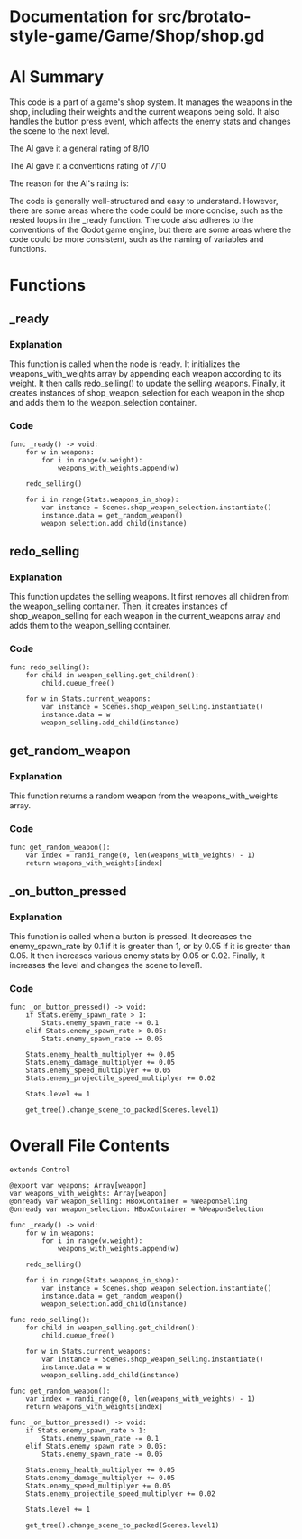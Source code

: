 # Documentation for src/brotato-style-game/Game/Shop/shop.gd

# AI Summary
This code is a part of a game's shop system. It manages the weapons in the shop, including their weights and the current weapons being sold. It also handles the button press event, which affects the enemy stats and changes the scene to the next level.

The AI gave it a general rating of 8/10

The AI gave it a conventions rating of 7/10

The reason for the AI's rating is:

The code is generally well-structured and easy to understand. However, there are some areas where the code could be more concise, such as the nested loops in the _ready function. The code also adheres to the conventions of the Godot game engine, but there are some areas where the code could be more consistent, such as the naming of variables and functions.
# Functions

## _ready
### Explanation
This function is called when the node is ready. It initializes the weapons_with_weights array by appending each weapon according to its weight. It then calls redo_selling() to update the selling weapons. Finally, it creates instances of shop_weapon_selection for each weapon in the shop and adds them to the weapon_selection container.
### Code
```gdscript
func _ready() -> void:
	for w in weapons:
		for i in range(w.weight):
			weapons_with_weights.append(w)
	
	redo_selling()
	
	for i in range(Stats.weapons_in_shop):
		var instance = Scenes.shop_weapon_selection.instantiate()
		instance.data = get_random_weapon()
		weapon_selection.add_child(instance)
```

## redo_selling
### Explanation
This function updates the selling weapons. It first removes all children from the weapon_selling container. Then, it creates instances of shop_weapon_selling for each weapon in the current_weapons array and adds them to the weapon_selling container.
### Code
```gdscript
func redo_selling():
	for child in weapon_selling.get_children():
		child.queue_free()
	
	for w in Stats.current_weapons:
		var instance = Scenes.shop_weapon_selling.instantiate()
		instance.data = w
		weapon_selling.add_child(instance)
```

## get_random_weapon
### Explanation
This function returns a random weapon from the weapons_with_weights array.
### Code
```gdscript
func get_random_weapon():
	var index = randi_range(0, len(weapons_with_weights) - 1)
	return weapons_with_weights[index]
```

## _on_button_pressed
### Explanation
This function is called when a button is pressed. It decreases the enemy_spawn_rate by 0.1 if it is greater than 1, or by 0.05 if it is greater than 0.05. It then increases various enemy stats by 0.05 or 0.02. Finally, it increases the level and changes the scene to level1.
### Code
```gdscript
func _on_button_pressed() -> void:
	if Stats.enemy_spawn_rate > 1:
		Stats.enemy_spawn_rate -= 0.1
	elif Stats.enemy_spawn_rate > 0.05:
		Stats.enemy_spawn_rate -= 0.05
	
	Stats.enemy_health_multiplyer += 0.05
	Stats.enemy_damage_multiplyer += 0.05
	Stats.enemy_speed_multiplyer += 0.05
	Stats.enemy_projectile_speed_multiplyer += 0.02
	
	Stats.level += 1
	
	get_tree().change_scene_to_packed(Scenes.level1)
```
# Overall File Contents
```gdscript
extends Control

@export var weapons: Array[weapon]
var weapons_with_weights: Array[weapon]
@onready var weapon_selling: HBoxContainer = %WeaponSelling
@onready var weapon_selection: HBoxContainer = %WeaponSelection

func _ready() -> void:
	for w in weapons:
		for i in range(w.weight):
			weapons_with_weights.append(w)
	
	redo_selling()
	
	for i in range(Stats.weapons_in_shop):
		var instance = Scenes.shop_weapon_selection.instantiate()
		instance.data = get_random_weapon()
		weapon_selection.add_child(instance)

func redo_selling():
	for child in weapon_selling.get_children():
		child.queue_free()
	
	for w in Stats.current_weapons:
		var instance = Scenes.shop_weapon_selling.instantiate()
		instance.data = w
		weapon_selling.add_child(instance)

func get_random_weapon():
	var index = randi_range(0, len(weapons_with_weights) - 1)
	return weapons_with_weights[index]

func _on_button_pressed() -> void:
	if Stats.enemy_spawn_rate > 1:
		Stats.enemy_spawn_rate -= 0.1
	elif Stats.enemy_spawn_rate > 0.05:
		Stats.enemy_spawn_rate -= 0.05
	
	Stats.enemy_health_multiplyer += 0.05
	Stats.enemy_damage_multiplyer += 0.05
	Stats.enemy_speed_multiplyer += 0.05
	Stats.enemy_projectile_speed_multiplyer += 0.02
	
	Stats.level += 1
	
	get_tree().change_scene_to_packed(Scenes.level1)

```
